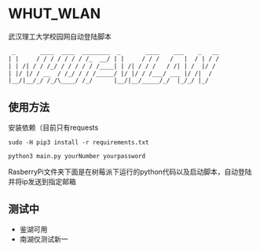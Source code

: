# WHUT_WLAN

武汉理工大学校园网自动登陆脚本

```txt
 _       ____  ____  ________  _       ____    ___    _   __
| |     / / / / / / / /_  __/ | |     / / /   /   |  / | / /
| | /| / / /_/ / / / / / /____| | /| / / /   / /| | /  |/ /
| |/ |/ / __  / /_/ / / /_____/ |/ |/ / /___/ ___ |/ /|  /  
|__/|__/_/ /_/\____/ /_/      |__/|__/_____/_/  |_/_/ |_/
```

## 使用方法

安装依赖（目前只有requests

```shell
sudo -H pip3 install -r requirements.txt
```

```shell
python3 main.py yourNumber yourpassword
```

RasberryPi文件夹下面是在树莓派下运行的python代码以及启动脚本，自动登陆并将ip发送到指定邮箱

## 测试中

- 鉴湖可用
- 南湖仅测试新一

